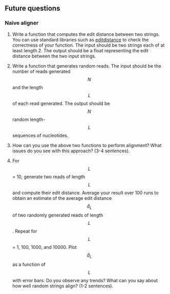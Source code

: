 ## Future questions

### Naive aligner

1. Write a function that computes the edit distance between two strings. You can use standard libraries such as [editdistance](https://pypi.python.org/pypi/editdistance) to check the correctness of your function. The input should be two strings each of at least length 2. The output should be a float representing the edit distance between the two input strings.

2. Write a function that generates random reads. The input should be the number of reads generated $$N$$ and the length $$L$$ of each read generated. The output should be $$N$$ random length-$$L$$ sequences of nucleotides.

3. How can you use the above two functions to perform alignment? What issues do you see with this approach? (3-4 sentences).

4. For $$L$$ = 10, generate two reads of length $$L$$ and compute their edit distance. Average your result over 100 runs to obtain an estimate of the average edit distance $$\hat{d}_L$$ of two randomly generated reads of length $$L$$. Repeat for $$L$$ = 1, 100, 1000, and 10000. Plot $$\hat{d}_L$$ as a function of $$L$$ with error bars. Do you observe any trends? What can you say about how well random strings align? (1-2 sentences).
